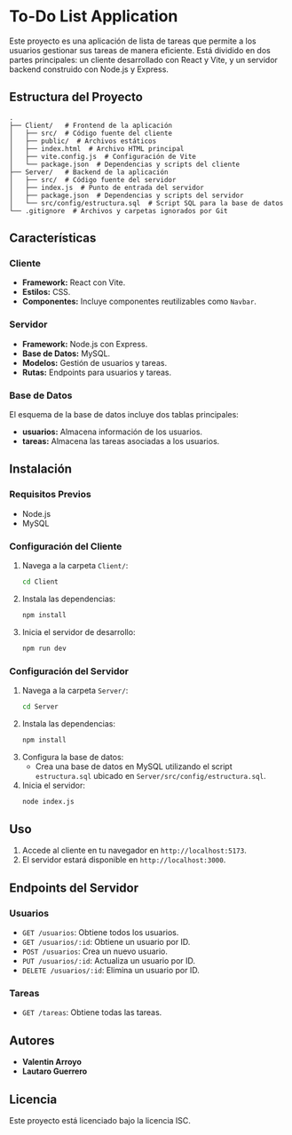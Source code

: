 # To-Do List Application

Este proyecto es una aplicación de lista de tareas que permite a los usuarios gestionar sus tareas de manera eficiente. Está dividido en dos partes principales: un cliente desarrollado con React y Vite, y un servidor backend construido con Node.js y Express.

## Estructura del Proyecto

```
.
├── Client/   # Frontend de la aplicación
│   ├── src/  # Código fuente del cliente
│   ├── public/  # Archivos estáticos
│   ├── index.html  # Archivo HTML principal
│   ├── vite.config.js  # Configuración de Vite
│   └── package.json  # Dependencias y scripts del cliente
├── Server/   # Backend de la aplicación
│   ├── src/  # Código fuente del servidor
│   ├── index.js  # Punto de entrada del servidor
│   ├── package.json  # Dependencias y scripts del servidor
│   └── src/config/estructura.sql  # Script SQL para la base de datos
└── .gitignore  # Archivos y carpetas ignorados por Git
```

## Características

### Cliente
- **Framework:** React con Vite.
- **Estilos:** CSS.
- **Componentes:** Incluye componentes reutilizables como `Navbar`.

### Servidor
- **Framework:** Node.js con Express.
- **Base de Datos:** MySQL.
- **Modelos:** Gestión de usuarios y tareas.
- **Rutas:** Endpoints para usuarios y tareas.

### Base de Datos
El esquema de la base de datos incluye dos tablas principales:
- **usuarios:** Almacena información de los usuarios.
- **tareas:** Almacena las tareas asociadas a los usuarios.

## Instalación

### Requisitos Previos
- Node.js
- MySQL

### Configuración del Cliente
1. Navega a la carpeta `Client/`:
   ```bash
   cd Client
   ```
2. Instala las dependencias:
   ```bash
   npm install
   ```
3. Inicia el servidor de desarrollo:
   ```bash
   npm run dev
   ```

### Configuración del Servidor
1. Navega a la carpeta `Server/`:
   ```bash
   cd Server
   ```
2. Instala las dependencias:
   ```bash
   npm install
   ```
3. Configura la base de datos:
   - Crea una base de datos en MySQL utilizando el script `estructura.sql` ubicado en `Server/src/config/estructura.sql`.
4. Inicia el servidor:
   ```bash
   node index.js
   ```

## Uso

1. Accede al cliente en tu navegador en `http://localhost:5173`.
2. El servidor estará disponible en `http://localhost:3000`.

## Endpoints del Servidor

### Usuarios
- `GET /usuarios`: Obtiene todos los usuarios.
- `GET /usuarios/:id`: Obtiene un usuario por ID.
- `POST /usuarios`: Crea un nuevo usuario.
- `PUT /usuarios/:id`: Actualiza un usuario por ID.
- `DELETE /usuarios/:id`: Elimina un usuario por ID.

### Tareas
- `GET /tareas`: Obtiene todas las tareas.

## Autores

- **Valentin Arroyo**
- **Lautaro Guerrero**

## Licencia

Este proyecto está licenciado bajo la licencia ISC.